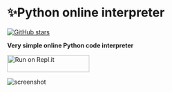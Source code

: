 # ✨Python online interpreter
[![GitHub stars](https://img.shields.io/github/stars/Emeteil/python-online-interpreter.svg?style=social&label=Star&maxAge=2592000)](https://github.com/Emeteil/python-online-interpreter/stargazers/)

**Very simple online Python code interpreter**

<a href="https://repl.it/github/Emeteil/python-online-interpreter">
  <img alt="Run on Repl.it" src="https://repl.it/badge/github/Emeteil/python-online-interpreter" style="height: 40px; width: 190px;" />
</a>
<p></p>

![screenshot](https://github.com/Emeteil/python-online-interpreter/assets/94739287/90798414-3eb4-4d6d-9b87-977cecfa3175)

